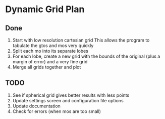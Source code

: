 # Dynamic Grid Plan
## Done
1. Start with low resolution cartesian grid
    This allows the program to tabulate the gtos and mos very quickly
2. Split each mo into its separate lobes
3. For each lobe, create a new grid with the bounds of the original (plus a margin of error) and a very fine grid
4. Merge all grids together and plot

## TODO
1. See if spherical grid gives better results with less points
2. Update settings screen and configuration file options
3. Update documentation
4. Check for errors (when mos are too small)

